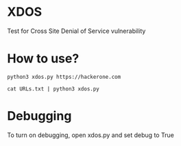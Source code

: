 # XDOS
Test for Cross Site Denial of Service vulnerability

# How to use?

`python3 xdos.py https://hackerone.com`

`cat URLs.txt | python3 xdos.py`

# Debugging
To turn on debugging, open xdos.py and set debug to True
